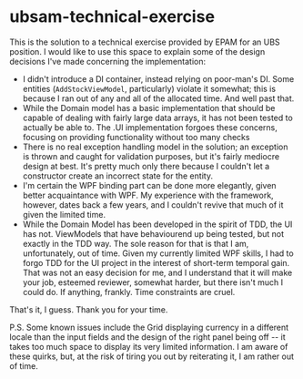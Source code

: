 # ubsam-technical-exercise
This is the solution to a technical exercise provided by EPAM for an UBS position.
I would like to use this space to explain some of the design decisions I've made concerning the implementation:
- I didn't introduce a DI container, instead relying on poor-man's DI. Some entities (`AddStockViewModel`, particularly) violate it somewhat; this is because I ran out of any and all of the allocated time. And well past that.
- While the Domain model has a basic implementation that should be capable of dealing with fairly large data arrays, it has not been tested to actually be able to. The .UI implementation forgoes these concerns, focusing on providing functionality without too many checks
- There is no real exception handling model in the solution; an exception is thrown and caught for validation purposes, but it's fairly mediocre design at best. It's pretty much only there because I couldn't let a constructor create an incorrect state for the entity.
- I'm certain the WPF binding part can be done more elegantly, given better acquaintance with WPF. My experience with the framework, however, dates back a few years, and I couldn't revive that much of it given the limited time.
- While the Domain Model has been developed in the spirit of TDD, the UI has not. ViewModels that have behaviourend up being tested, but not exactly in the TDD way. The sole reason for that is that I am, unfortunately, out of time. Given my currently limited WPF skills, I had to forgo TDD for the UI project in the interest of short-term temporal gain. That was not an easy decision for me, and I understand that it will make your job, esteemed reviewer, somewhat harder, but there isn't much I could do. If anything, frankly. Time constraints are cruel.

That's it, I guess. Thank you for your time.

P.S. Some known issues include the Grid displaying currency in a different locale than the input fields and the design of the right panel being off -- it takes too much space to display its very limited information. I am aware of these quirks, but, at the risk of tiring you out by reiterating it, I am rather out of time.
